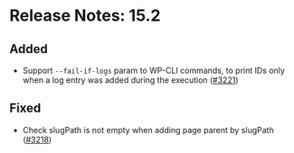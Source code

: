 # Release Notes: 15.2

## Added

- Support `--fail-if-logs` param to WP-CLI commands, to print IDs only when a log entry was added during the execution ([#3221](https://github.com/GatoGraphQL/GatoGraphQL/pull/3221))

## Fixed

- Check slugPath is not empty when adding page parent by slugPath ([#3218](https://github.com/GatoGraphQL/GatoGraphQL/pull/3218))
